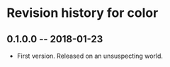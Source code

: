 # Revision history for color

## 0.1.0.0 -- 2018-01-23

* First version. Released on an unsuspecting world.
